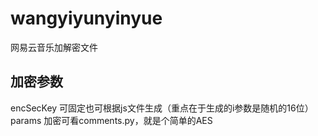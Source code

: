 # wangyiyunyinyue
网易云音乐加解密文件
## 加密参数
encSecKey  可固定也可根据js文件生成（重点在于生成的i参数是随机的16位）
params     加密可看comments.py，就是个简单的AES

